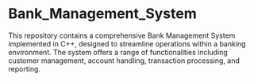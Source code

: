 # Bank_Management_System
This repository contains a comprehensive Bank Management System implemented in C++, designed to streamline operations within a banking environment. The system offers a range of functionalities including customer management, account handling, transaction processing, and reporting.
